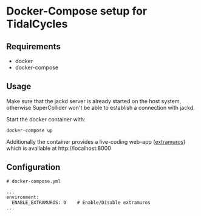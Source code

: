 # Docker-Compose setup for TidalCycles

## Requirements

- docker
- docker-compose

## Usage

Make sure that the jackd server is already started on the host system, otherwise SuperCollider won't be able to establish a connection with jackd.

Start the docker container with:


    docker-compose up


Additionally the container provides a live-coding web-app ([extramuros](https://github.com/thgrund/extramuros/tree/osc)) which is available at http://localhost:8000

## Configuration

    # docker-compose.yml

    ...
    environment: 
      ENABLE_EXTRAMUROS: 0    # Enable/Disable extramuros
    ...
